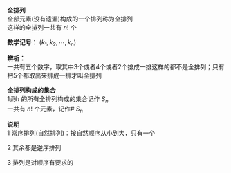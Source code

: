 **全排列**  
全部元素(没有遗漏)构成的一个排列称为全排列  
这样的全排列一共有 $n!$ 个  
  
**数学记号**： $(k_1,k_2,\cdots,k_n)$  
  
**辨析：**  
一共有五个数字，取其中3个或者4个或者2个排成一排这样的都不是全排列；只有把5个都取出来排成一排才叫全排列  
  
**全排列构成的集合**  
 $1到n$ 的所有全排列构成的集合记作 $S_n$  
一共有 $n!$ 个元素，记作# $S_n$  
  
**说明**  
1 常序排列(自然排列)：按自然顺序从小到大，只有一个  
  
2 其余都是逆序排列  
  
3 排列是对顺序有要求的  
